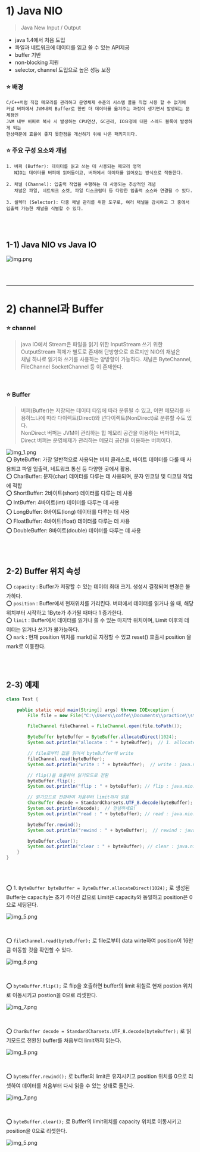 # 1) Java NIO
> Java New Input / Output
- java 1.4에서 처음 도입
- 파일과 네트워크에 데이터를 읽고 쓸 수 있는 API제공
- buffer 기반
- non-blocking 지원
- selector, channel 도입으로 높은 성능 보장


### ⭐️ 배경
```
C/C++처럼 직접 메모리를 관리하고 운영체제 수준의 시스템 콜을 직접 사용 할 수 없기에 
커널 버퍼에서 JVM내의 Buffer로 한번 더 데이터를 옮겨주는 과정이 생기면서 발생되는 문제점인 
JVM 내부 버퍼로 복사 시 발생하는 CPU연산, GC관리, IO요청에 대한 스레드 블록이 발생하게 되는
현상때문에 효율이 좋지 못한점을 개선하기 위해 나온 패키지이다.
```


### ⭐️ 주요 구성 요소와 개념
```
1. 버퍼 (Buffer): 데이터를 읽고 쓰는 데 사용되는 메모리 영역
   NIO는 데이터를 버퍼에 읽어들이고, 버퍼에서 데이터를 읽어오는 방식으로 작동한다.

2. 채널 (Channel): 입출력 작업을 수행하는 데 사용되는 추상적인 개념
   채널은 파일, 네트워크 소켓, 파일 디스크립터 등 다양한 입출력 소스와 연결될 수 있다.

3. 셀렉터 (Selector): 다중 채널 관리를 위한 도구로, 여러 채널을 감시하고 그 중에서 입출력 가능한 채널을 식별할 수 있다.
```


<br>
<br>


## 1-1) Java NIO vs Java IO
![img.png](img.png)
  
<br>
<br>

--- 

# 2) channel과 Buffer
### ⭐️ channel
> java IO에서 Stream은 파일을 읽기 위한 InputStream 쓰기 위한 OutputStream 객체가 별도로 존재해 단방향으로 흐르지만 NIO의 채널은  
> 채널 하나로 읽기와 쓰기를 사용하는 양방향이 가능하다. 채널은 ByteChannel, FileChannel SocketChannel 등 이 존재한다.  


<br>

### ⭐️ Buffer  
> 버퍼(Buffer)는 저장되는 데이터 타입에 따라 분류될 수 있고, 어떤 메모리를 사용하느냐에 따라 다이렉트(Direct)와 넌다이렉트(NonDirect)로 분류할 수도 있다.    
> NonDirect 버퍼는 JVM이 관리하는 힙 메모리 공간을 이용하는 버퍼이고, Direct 버퍼는 운영체제가 관리하는 메모리 공간을 이용하는 버퍼이다.  

![img_1.png](img_1.png)  
⭕️ ByteBuffer: 가장 일반적으로 사용되는 버퍼 클래스로, 바이트 데이터를 다룰 때 사용되고 파일 입출력, 네트워크 통신 등 다양한 곳에서 활용.    
⭕️ CharBuffer: 문자(char) 데이터를 다루는 데 사용되며, 문자 인코딩 및 디코딩 작업에 적합  
⭕️ ShortBuffer: 2바이트(short) 데이터를 다루는 데 사용  
⭕️️ IntBuffer: 4바이트(int) 데이터를 다루는 데 사용  
⭕️ LongBuffer: 8바이트(long) 데이터를 다루는 데 사용    
⭕️ FloatBuffer: 4바이트(float) 데이터를 다루는 데 사용    
⭕️ DoubleBuffer: 8바이트(double) 데이터를 다루는 데 사용

<br>
<br>

## 2-2) Buffer 위치 속성
⭕️ `capacity` : Buffer가 저장할 수 있는 데이터 최대 크기. 생성시 결정되며 변경은 불가하다.  
⭕️ `position` : Buffer에서 현재위치를 가리킨다. 버퍼에서 데이터를 읽거나 쓸 때, 해당 위치부터 시작하고 1Byte가 추가될 때마다 1 증가한다.  
⭕️ `limit` : Buffer에서 데이터를 읽거나 쓸 수 있는 마지막 위치이며, Limit 이후의 데이터는 읽거나 쓰기가 불가능하다.  
⭕️ `mark` : 현재 position 위치를 mark()로 지정할 수 있고 reset() 호출시 position 을 mark로 이동한다.  

<br>
<br>

## 2-3) 예제

```java
class Test {

	public static void main(String[] args) throws IOException {
		File file = new File("C:\\Users\\coffe\\Documents\\practice\\study\\part1\\example.txt");

		FileChannel fileChannel = FileChannel.open(file.toPath());

		ByteBuffer byteBuffer = ByteBuffer.allocateDirect(1024);
		System.out.println("allocate : " + byteBuffer);  // 1. allocate : java.nio.DirectByteBuffer[pos=0 lim=1024 cap=1024]

		// file로부터 값을 읽어서 byteBuffer에 write
		fileChannel.read(byteBuffer);
		System.out.println("write : " + byteBuffer);  // write : java.nio.DirectByteBuffer[pos=16 lim=1024 cap=1024]

		// flip()을 호출하여 읽기모드로 전환
		byteBuffer.flip();
		System.out.println("flip : " + byteBuffer); // flip : java.nio.DirectByteBuffer[pos=0 lim=16 cap=1024]

		// 읽기모드로 전환하여 처음부터 limit까지 읽음
		CharBuffer decode = StandardCharsets.UTF_8.decode(byteBuffer);
		System.out.println(decode);  // 안녕하세요!
		System.out.println("read : " + byteBuffer); // read : java.nio.DirectByteBuffer[pos=16 lim=16 cap=1024]

		byteBuffer.rewind();
		System.out.println("rewind : " + byteBuffer);  // rewind : java.nio.DirectByteBuffer[pos=0 lim=16 cap=1024]

		byteBuffer.clear();
		System.out.println("clear : " + byteBuffer); // clear : java.nio.DirectByteBuffer[pos=0 lim=1024 cap=1024]
	}
}
```

<br>
<br>


⭕️ 1. `ByteBuffer byteBuffer = ByteBuffer.allocateDirect(1024);` 로 생성된 Buffer는 capacity는 초기 주어진 값으로 Limit은 capacity와 동일하고  position은 0으로 세팅된다.   

![img_5.png](img_5.png)

<br>

⭕️ `fileChannel.read(byteBuffer);` 로 file로부터 data wirte하여 position이 16만큼 이동할 것을 확인할 수 있다.  

![img_6.png](img_6.png)

<br>

⭕️ `byteBuffer.flip();` 로 flip을 호출하면 buffer의 limit 위칠르 현재 postion 위치로 이동시키고 postion을 0으로 리셋한다.   

![img_7.png](img_7.png)

<br>

⭕️ `CharBuffer decode = StandardCharsets.UTF_8.decode(byteBuffer);` 로 읽기모드로 전환된 buffer를 처음부터 limit까지 읽는다.   

![img_8.png](img_8.png)

<br>

⭕️ `byteBuffer.rewind();` 로 buffer의 limit은 유지시키고 position 위치를 0으로 리셋하여 데이터를 처음부터 다시 읽을 수 있는 상태로 돌린다.  

![img_7.png](img_7.png)

<br>

⭕️ `byteBuffer.clear();` 로 Buffer의 limit위치를 capacity 위치로 이동시키고 position을 0으로 리셋한다.  

![img_5.png](img_5.png)

<br>



